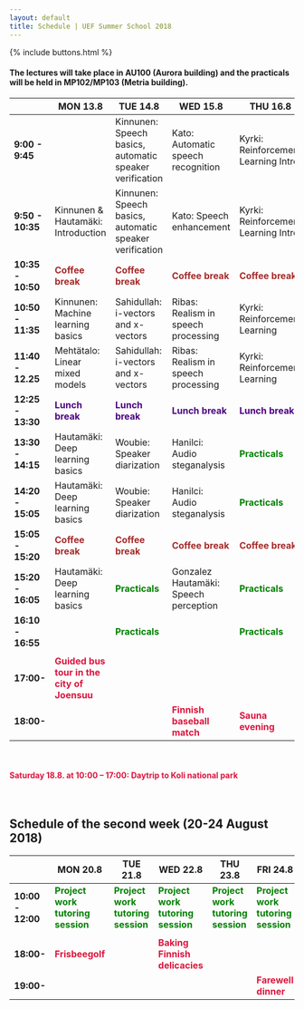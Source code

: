 ```yaml
---
layout: default
title: Schedule | UEF Summer School 2018
---
```


{% include buttons.html %}


#### The lectures will take place in AU100 (Aurora building) and the practicals will be held in MP102/MP103 (Metria building). 

|                   | MON 13.8                                          | TUE 14.8                                                | WED 15.8                                          | THU 16.8                                          | FRI 17.8                                          |
|-------------------|---------------------------------------------------|---------------------------------------------------------|---------------------------------------------------|---------------------------------------------------|---------------------------------------------------|
| **9:00 - 9:45**   |                                                   | Kinnunen: Speech basics, automatic speaker verification | Kato: Automatic speech recognition                | Kyrki: Reinforcement Learning Intro               | Hautamäki: Deep RL                                |
| **9:50 - 10:35**  | Kinnunen & Hautamäki: Introduction                | Kinnunen: Speech basics, automatic speaker verification | Kato: Speech enhancement                          | Kyrki: Reinforcement Learning Intro               | Hautamäki: Deep RL                                |
| **10:35 - 10:50** | <span style="color:brown">**Coffee break**</span> | <span style="color:brown">**Coffee break**</span>       | <span style="color:brown">**Coffee break**</span> | <span style="color:brown">**Coffee break**</span> | <span style="color:brown">**Coffee break**</span> |
| **10:50 - 11:35** | Kinnunen: Machine learning basics                           | Sahidullah: i-vectors and x-vectors                     | Ribas: Realism in speech processing               | Kyrki: Reinforcement Learning                     | Ghadirzadeh: Deep RL for robotics                 |
| **11:40 - 12.25** | Mehtätalo: Linear mixed models                    | Sahidullah: i-vectors and x-vectors                     | Ribas: Realism in speech processing               | Kyrki: Reinforcement Learning                     | Ghadirzadeh: Deep RL for robotics                 |
| **12:25 - 13:30** | <span style="color:indigo">**Lunch break**</span>   | <span style="color:indigo">**Lunch break**</span>         | <span style="color:indigo">**Lunch break**</span>   | <span style="color:indigo">**Lunch break**</span>   | <span style="color:indigo">**Lunch break**</span>   |
| **13:30 - 14:15** | Hautamäki: Deep learning basics                   | Woubie: Speaker diarization                             | Hanilci: Audio steganalysis                       | <span style="color:green">**Practicals**</span>   | <span style="color:green">**Practicals**</span>   |
| **14:20 - 15:05** | Hautamäki: Deep learning basics                   | Woubie: Speaker diarization                             | Hanilci: Audio steganalysis                       | <span style="color:green">**Practicals**</span>   | <span style="color:green">**Practicals**</span>   |
| **15:05 - 15:20** | <span style="color:brown">**Coffee break**</span> | <span style="color:brown">**Coffee break**</span>       | <span style="color:brown">**Coffee break**</span> | <span style="color:brown">**Coffee break**</span> | <span style="color:brown">**Coffee break**</span> |
| **15:20 - 16:05** | Hautamäki: Deep learning basics                   | <span style="color:green">**Practicals**</span>         | Gonzalez Hautamäki: Speech perception             | <span style="color:green">**Practicals**</span>   | <span style="color:green">**Practicals**</span>   |
| **16:10 - 16:55** |                                                   | <span style="color:green">**Practicals**</span>         |                                                   | <span style="color:green">**Practicals**</span>   | <span style="color:green">**Practicals**</span>   |
|                   |                                                   |                                                         |                                                   |                                                   |                                                   |
| **17:00-**        | <span style="color:crimson">**Guided bus tour in the city of Joensuu**</span>            |                                                         |                                                   |                                                   |                                                   |
| **18:00-**        |                                                   |                                                         | <span style="color:crimson">**Finnish baseball match**</span>                            | <span style="color:crimson">**Sauna evening**</span>                                 |                                                   |


&nbsp;
#### <span style="color:crimson">**Saturday 18.8. at 10:00 – 17:00: Daytrip to Koli national park**</span>
&nbsp;

## Schedule of the second week (20-24 August 2018)

|                   | MON 20.8                                                           | TUE 21.8                                                           | WED 22.8                                                           | THU 23.8                                                           | FRI 24.8                                                           |
|-------------------|--------------------------------------------------------------------|--------------------------------------------------------------------|--------------------------------------------------------------------|--------------------------------------------------------------------|--------------------------------------------------------------------|
| **10:00 - 12:00** | <span style="color:green">**Project work tutoring session**</span> | <span style="color:green">**Project work tutoring session**</span> | <span style="color:green">**Project work tutoring session**</span> | <span style="color:green">**Project work tutoring session**</span> | <span style="color:green">**Project work tutoring session**</span> |
|                   |                                                                    |                                                                    |                                                                    |                                                                    |                                                                    |
| **18:00-**        | <span style="color:crimson">**Frisbeegolf**</span>                                                        |                                                                    | <span style="color:crimson">**Baking Finnish delicacies**</span>                                          |                                                                    |                                                                    |
| **19:00-**        |                                                                    |                                                                    |                                                                    |                                                                    | <span style="color:crimson">**Farewell dinner**</span>                                                    |

